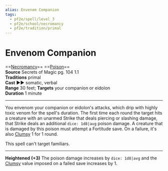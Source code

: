 ```yaml
---
alias: Envenom Companion
tags:
  - pf2e/spell/level_3
  - pf2e/school/necromancy
  - pf2e/tradition/primal
---
```


# Envenom Companion

==[Necromancy](Necromancy.md)== ==[Poison](Poison.md)==  
__Source__ Secrets of Magic pg. 104 1.1  
**Traditions** primal  
**Cast** ►► somatic, verbal  
**Range** 30 feet; **Targets** your companion or eidolon  
**Duration** 1 minute

---

You envenom your companion or eidolon's attacks, which drip with highly toxic venom for the spell's duration. The first time each round the target hits a creature with an unarmed Strike that deals piercing or slashing damage, that Strike deals an additional `dice: 1d8|avg` poison damage. A creature that is damaged by this poison must attempt a Fortitude save. On a failure, it's also [Clumsy](Clumsy.md) 1 for 1 round.

This spell can't target familiars.

<hr>

**Heightened (+3)** The poison damage increases by `dice: 1d8|avg` and the [Clumsy](Clumsy.md) value imposed on a failed save increases by 1.
